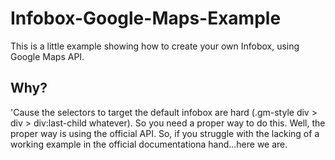 Infobox-Google-Maps-Example
===========================

This is a little example showing how to create your own Infobox, using Google Maps API.

## Why?
'Cause the selectors to target the default infobox are hard (.gm-style div > div > div:last-child whatever).
So you need a proper way to do this. Well, the proper way is using the official API. So, if you struggle with
the lacking of a working example in the official documentationa hand...here we are.
